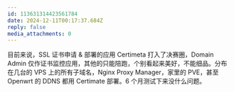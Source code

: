 ```yaml
---
id: 113631314423561784
date: 2024-12-11T00:17:37.684Z
reply: false
media_attachments: 0
---
```


目前来说，SSL 证书申请 & 部署的应用 Certimeta 打入了决赛圈，Domain Admin 仅作证书监控应用，其他的只能陪跑，个别看起来美好，不能细品。分布在几台的 VPS 上的所有子域名，Nginx Proxy Manager，家里的 PVE，甚至 Openwrt 的 DDNS 都用 Certimate 部署。6 个月测试下来没什么问题。

